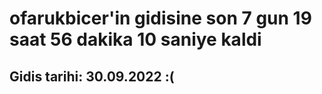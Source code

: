 # ofarukbicer'in gidisine son 7 gun 19 saat 56 dakika 10 saniye kaldi

## Gidis tarihi: 30.09.2022 :(